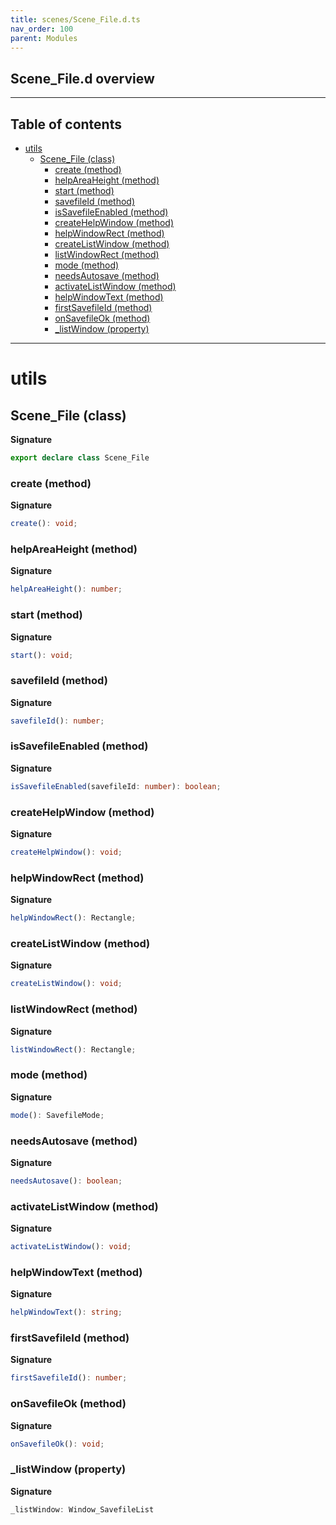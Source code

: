 ```yaml
---
title: scenes/Scene_File.d.ts
nav_order: 100
parent: Modules
---
```


## Scene_File.d overview

---

<h2 class="text-delta">Table of contents</h2>

- [utils](#utils)
  - [Scene_File (class)](#scene_file-class)
    - [create (method)](#create-method)
    - [helpAreaHeight (method)](#helpareaheight-method)
    - [start (method)](#start-method)
    - [savefileId (method)](#savefileid-method)
    - [isSavefileEnabled (method)](#issavefileenabled-method)
    - [createHelpWindow (method)](#createhelpwindow-method)
    - [helpWindowRect (method)](#helpwindowrect-method)
    - [createListWindow (method)](#createlistwindow-method)
    - [listWindowRect (method)](#listwindowrect-method)
    - [mode (method)](#mode-method)
    - [needsAutosave (method)](#needsautosave-method)
    - [activateListWindow (method)](#activatelistwindow-method)
    - [helpWindowText (method)](#helpwindowtext-method)
    - [firstSavefileId (method)](#firstsavefileid-method)
    - [onSavefileOk (method)](#onsavefileok-method)
    - [\_listWindow (property)](#_listwindow-property)

---

# utils

## Scene_File (class)

**Signature**

```ts
export declare class Scene_File
```

### create (method)

**Signature**

```ts
create(): void;
```

### helpAreaHeight (method)

**Signature**

```ts
helpAreaHeight(): number;
```

### start (method)

**Signature**

```ts
start(): void;
```

### savefileId (method)

**Signature**

```ts
savefileId(): number;
```

### isSavefileEnabled (method)

**Signature**

```ts
isSavefileEnabled(savefileId: number): boolean;
```

### createHelpWindow (method)

**Signature**

```ts
createHelpWindow(): void;
```

### helpWindowRect (method)

**Signature**

```ts
helpWindowRect(): Rectangle;
```

### createListWindow (method)

**Signature**

```ts
createListWindow(): void;
```

### listWindowRect (method)

**Signature**

```ts
listWindowRect(): Rectangle;
```

### mode (method)

**Signature**

```ts
mode(): SavefileMode;
```

### needsAutosave (method)

**Signature**

```ts
needsAutosave(): boolean;
```

### activateListWindow (method)

**Signature**

```ts
activateListWindow(): void;
```

### helpWindowText (method)

**Signature**

```ts
helpWindowText(): string;
```

### firstSavefileId (method)

**Signature**

```ts
firstSavefileId(): number;
```

### onSavefileOk (method)

**Signature**

```ts
onSavefileOk(): void;
```

### \_listWindow (property)

**Signature**

```ts
_listWindow: Window_SavefileList
```
